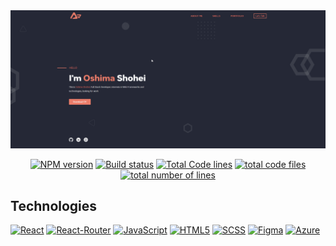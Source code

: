 <div align="center">
  <a href="https://arihant-jain.tech/"><img src="./public/meta.png" alt="2021-07-20-09-36-13" border="0"></a>
    <p>
    <a href="https://github.com/oshimaninja"><img src="https://img.shields.io/npm/v/discord.js.svg?maxAge=3600" alt="NPM version" /></a>
<a href="https://github.com/oshimaninja"><img src="https://img.shields.io/github/repo-size/oshimaninja/portfolio" alt="Build status" /></a>
<a href="https://github.com/oshimaninja"><img src="https://tokei.rs/b1/github/oshimaninja/portfolio?category=code" alt="Total Code lines" /></a>
<a href="https://github.com/oshimaninja"><img src="https://tokei.rs/b1/github/oshimaninja/portfolio?category=files" alt="total code files" /></a>
<a href="https://github.com/oshimaninja"><img src="https://tokei.rs/b1/github/oshimaninja/portfolio?category=lines" alt="total number of lines" /></a>
  </p> 
</div>

## Technologies

[![React](https://img.shields.io/badge/React-20232A?style=flat&logo=react&logoColor=61DAFB&link=https://github.com/oshimaninja)](https://github.com/oshimaninja) 
[![React-Router](https://img.shields.io/badge/React_Router-CA4245?style=flat&logo=react-router&logoColor=white&link=https://arihant-jain.tech/)](https://arihant-jain.tech/)
[![JavaScript](https://img.shields.io/badge/JavaScript-F7DF1E?style=flat&logo=javascript&logoColor=black&link=https://arihant-jain.tech/)](https://arihant-jain.tech/) 
[![HTML5](https://img.shields.io/badge/-HTML5-E34F26?style=flat&logo=html5&logoColor=white&link=https://arihant-jain.tech/)](https://arihant-jain.tech/) 
[![SCSS](https://img.shields.io/badge/Sass-CC6699?style=flat&logo=sass&logoColor=white&link=https://arihant-jain.tech/)](https://arihant-jain.tech/) 
[![Figma](https://img.shields.io/badge/figma-%23F24E1E.svg?style=flat&logo=figma&logoColor=white&link=https://arihant-jain.tech/)](https://arihant-jain.tech/)
[![Azure](https://img.shields.io/badge/Microsoft_Azure-0089D6?style=flat&logo=microsoft-azure&logoColor=white&link=https://arihant-jain.tech/)](https://arihant-jain.tech/) 


